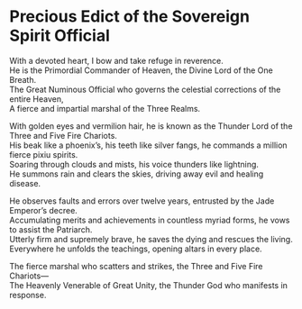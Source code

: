 # Precious Edict of the Sovereign Spirit Official

With a devoted heart, I bow and take refuge in reverence.  
He is the Primordial Commander of Heaven, the Divine Lord of the One Breath.  
The Great Numinous Official who governs the celestial corrections of the entire Heaven,  
A fierce and impartial marshal of the Three Realms.  

With golden eyes and vermilion hair, he is known as the Thunder Lord of the Three and Five Fire Chariots.  
His beak like a phoenix’s, his teeth like silver fangs, he commands a million fierce pixiu spirits.  
Soaring through clouds and mists, his voice thunders like lightning.  
He summons rain and clears the skies, driving away evil and healing disease.  

He observes faults and errors over twelve years, entrusted by the Jade Emperor’s decree.  
Accumulating merits and achievements in countless myriad forms, he vows to assist the Patriarch.  
Utterly firm and supremely brave, he saves the dying and rescues the living.  
Everywhere he unfolds the teachings, opening altars in every place.  

The fierce marshal who scatters and strikes, the Three and Five Fire Chariots—  
The Heavenly Venerable of Great Unity, the Thunder God who manifests in response.
